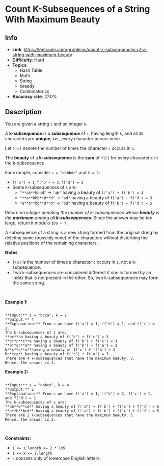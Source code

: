 # Count K-Subsequences of a String With Maximum Beauty

## Info  
- **Link**: https://leetcode.com/problems/count-k-subsequences-of-a-string-with-maximum-beauty
- **Difficulty**: Hard  
- **Topics**:   
    - Hash Table
    - Math
    - String
    - Greedy
    - Combinatorics
- **Accuracy rate**: 27.0%  

## Description  
    
You are given a string `s` and an integer `k`.


A **k-subsequence** is a **subsequence** of `s`, having length `k`, and all its characters are **unique**, **i.e**., every character occurs once.


Let `f(c)` denote the number of times the character `c` occurs in `s`.


The **beauty** of a **k-subsequence** is the **sum** of `f(c)` for every character `c` in the k-subsequence.


For example, consider `s = "abbbdd"` and `k = 2`:


* `f('a') = 1`, `f('b') = 3`, `f('d') = 2`
* Some k-subsequences of `s` are:
	+ `"**ab**bbdd"` -> `"ab"` having a beauty of `f('a') + f('b') = 4`
	+ `"**a**bbb**d**d"` -> `"ad"` having a beauty of `f('a') + f('d') = 3`
	+ `"a**b**bb**d**d"` -> `"bd"` having a beauty of `f('b') + f('d') = 5`


Return *an integer denoting the number of k-subsequences* *whose **beauty** is the **maximum** among all **k-subsequences***. Since the answer may be too large, return it modulo `109 + 7`.


A subsequence of a string is a new string formed from the original string by deleting some (possibly none) of the characters without disturbing the relative positions of the remaining characters.


**Notes**


* `f(c)` is the number of times a character `c` occurs in `s`, not a k-subsequence.
* Two k-subsequences are considered different if one is formed by an index that is not present in the other. So, two k-subsequences may form the same string.


 


**Example 1:**



```

**Input:** s = "bcca", k = 2
**Output:** 4
**Explanation:** From s we have f('a') = 1, f('b') = 1, and f('c') = 2.
The k-subsequences of s are: 
**bc**ca having a beauty of f('b') + f('c') = 3 
**b**c**c**a having a beauty of f('b') + f('c') = 3 
**b**cc**a** having a beauty of f('b') + f('a') = 2 
b**c**c**a**having a beauty of f('c') + f('a') = 3
bc**ca** having a beauty of f('c') + f('a') = 3 
There are 4 k-subsequences that have the maximum beauty, 3. 
Hence, the answer is 4. 

```

**Example 2:**



```

**Input:** s = "abbcd", k = 4
**Output:** 2
**Explanation:** From s we have f('a') = 1, f('b') = 2, f('c') = 1, and f('d') = 1. 
The k-subsequences of s are: 
**ab**b**cd** having a beauty of f('a') + f('b') + f('c') + f('d') = 5
**a**b**bcd** having a beauty of f('a') + f('b') + f('c') + f('d') = 5 
There are 2 k-subsequences that have the maximum beauty, 5. 
Hence, the answer is 2. 

```

 


**Constraints:**


* `1 <= s.length <= 2 * 105`
* `1 <= k <= s.length`
* `s` consists only of lowercase English letters.


  
    